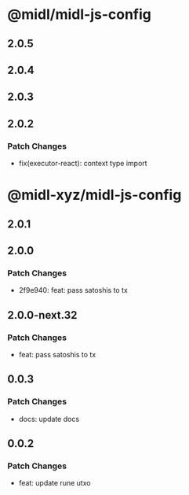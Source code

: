 # @midl/midl-js-config

## 2.0.5

## 2.0.4

## 2.0.3

## 2.0.2

### Patch Changes

- fix(executor-react): context type import

# @midl-xyz/midl-js-config

## 2.0.1

## 2.0.0

### Patch Changes

- 2f9e940: feat: pass satoshis to tx

## 2.0.0-next.32

### Patch Changes

- feat: pass satoshis to tx

## 0.0.3

### Patch Changes

- docs: update docs

## 0.0.2

### Patch Changes

- feat: update rune utxo
